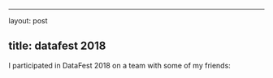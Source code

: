 ﻿---

layout: post

title: datafest 2018
---



I participated in DataFest 2018 on a team with some of my friends: 